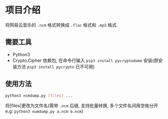 # 项目介绍

将网易云音乐的 `.ncm` 格式转换成 `.flac` 格式和 `.mp3` 格式. 

## 需要工具

- Python3
- Crypto.Cipher 依赖包, 在命令行输入 `pip3 install pycryptodome` 安装(原安装方法 `pip3 install pycrypto` 已不可用)

## 使用方法

```bash
python3 ncmdump.py [files] ...
```

将[files]更改为文件名(需带 `.ncm` 后缀, 支持批量转换, 多个文件名间用空格分开 e.g: `python3 numdump.py a.ncm b.ncm`)
